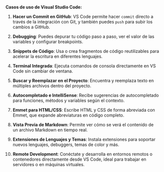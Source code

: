 **Casos de uso de Visual Studio Code:**

1. **Hacer un Commit en GitHub**: VS Code permite hacer `commit` directo a través de la integración con Git, y también puedes `push` para subir los cambios a GitHub.

2. **Debugging**: Puedes depurar tu código paso a paso, ver el valor de las variables y configurar breakpoints.

3. **Snippets de Código**: Usa o crea fragmentos de código reutilizables para acelerar la escritura en diferentes lenguajes.

4. **Terminal Integrada**: Ejecuta comandos de consola directamente en VS Code sin cambiar de ventana.

5. **Buscar y Reemplazar en el Proyecto**: Encuentra y reemplaza texto en múltiples archivos dentro del proyecto.

6. **Autocompletado e IntelliSense**: Recibe sugerencias de autocompletado para funciones, métodos y variables según el contexto.

7. **Emmet para HTML/CSS**: Escribe HTML y CSS de forma abreviada con Emmet, que expande abreviaturas en código completo.

8. **Vista Previa de Markdown**: Permite ver cómo se verá el contenido de un archivo Markdown en tiempo real.

9. **Extensiones de Lenguajes y Temas**: Instala extensiones para soportar nuevos lenguajes, debuggers, temas de color y más.

10. **Remote Development**: Conéctate y desarrolla en entornos remotos o contenedores directamente desde VS Code, ideal para trabajar en servidores o en máquinas virtuales. 
